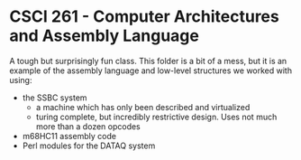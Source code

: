 # CSCI 261 - Computer Architectures and Assembly Language
A tough but surprisingly fun class. This folder is a bit of a mess, but it is an example of the assembly language and low-level structures we worked with using:
- the SSBC system 
   - a machine which has only been described and virtualized
   - turing complete, but incredibly restrictive design. Uses not much more than a dozen opcodes
- m68HC11 assembly code
- Perl modules for the DATAQ system
